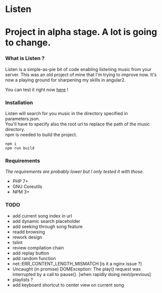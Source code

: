 Listen
======

# Project in alpha stage. A lot is going to change.

### What is Listen ?
Listen is a simple-as-pie bit of code enabling listening music from your server.
This was an old project of mine that I'm trying to improve now.
It's now a playing ground for sharpening my skills in angular2.

You can test it right now [here](http://nibou.eu/listen) !

### Installation

Listen will search for you music in the directory specified in parameters.json.  
You'll have to specify also the root url to replace the path of the music directory.  
npm is needed to build the project.
```
npm i
npm run build
```

### Requirements
_The requirements are probably lower but I only tested it with those._
- PHP 7+
- GNU Coreutils
- NPM 3+

### TODO
- add current song index in url
- add dynamic search placeholder
- add seeking through song feature
- readd browsing
- rework design
- tslint
- review compilation chain
- add replay button
- add random function
- net::ERR_CONTENT_LENGTH_MISMATCH [is it a nginx issue ?]
- Uncaught (in promise) DOMException: The play() request was interrupted by a call to pause(). [when rapidly doing next/previous]
- playlists ?
- add keyboard shortcut to center view on current song
